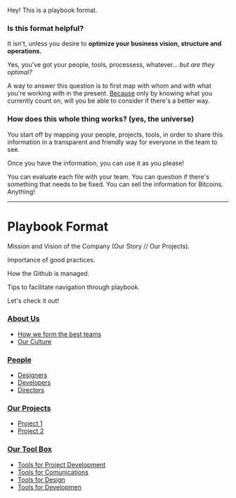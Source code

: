 Hey! This is a playbook format. 

### Is this format helpful?

It isn't, unless you desire to **optimize your business vision, structure and operations.**

Yes, you've got your people, tools, processess, whatever... *but are they optimal?* 

A way to answer this question is to first map with whom and with what you're working with in the present. [Because](https://youtu.be/CvBfHwUxHIk?t=187) only by knowing what you currently count on, will you be able to consider if there's a better way.

### How does this whole thing works? (yes, the universe)

You start off by mapping your people, projects, tools, in order to share this information in a transparent and friendly way for everyone in the team to see. 

Once you have the information, you can use it as you please! 

You can evaluate each file with your team.
You can question if there's something that needs to be fixed.
You can sell the information for Bitcoins.
Anything!


--- 

# Playbook Format

Mission and Vision of the Company (Our Story // Our Projects).

Importance of good practices.

How the Github is managed.

Tips to facilitate navigation through playbook.

Let's check it out!


### [About Us](https://github.com/sofiacastillod/Playbook/blob/master/about.md)

- [How we form the best teams](#best-teams)
- [Our Culture](#best-teams)


### [People](https://github.com/sofiacastillod/Playbook/blob/master/people.md)

- [Designers](#values)
- [Developers](#best-teams)
- [Directors](#best-teams)

### [Our Projects](https://github.com/sofiacastillod/Playbook/blob/master/tools.md)

- [Project 1](#project-one)
- [Project 2](#project-two)

### [Our Tool Box](https://github.com/sofiacastillod/Playbook/blob/master/tools.md)

- [Tools for Project Development](#design-tools)
- [Tools for Comunications](#design-tools)
- [Tools for Design](#design-tools)
- [Tools for Developmen](#development-tools)
